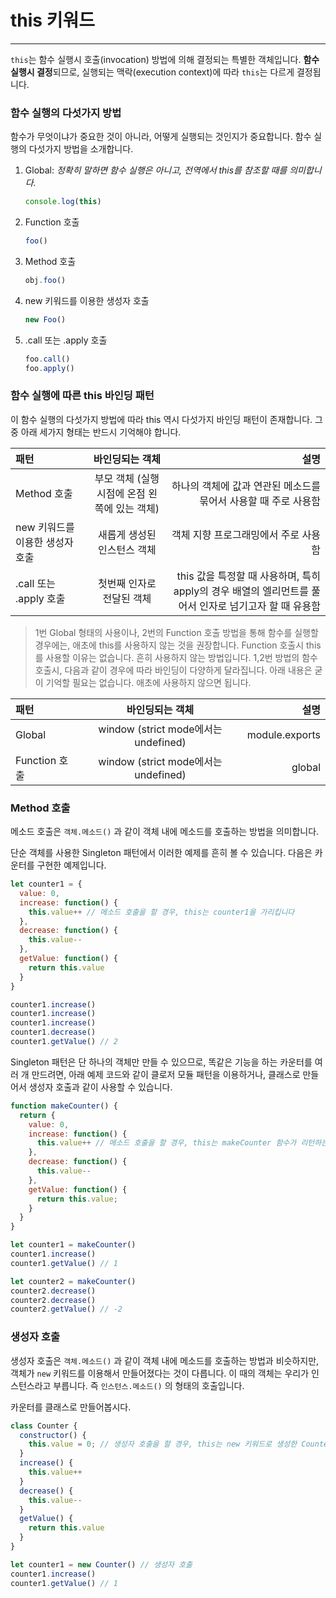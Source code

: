 # this 키워드

---

`this`는 함수 실행시 호출(invocation) 방법에 의해 결정되는 특별한 객체입니다. **함수 실행시 결정**되므로, 실행되는 맥락(execution context)에 따라 `this`는 다르게 결정됩니다.

### **함수 실행의 다섯가지 방법**

함수가 무엇이냐가 중요한 것이 아니라, 어떻게 실행되는 것인지가 중요합니다. 함수 실행의 다섯가지 방법을 소개합니다.

1. Global: *정확히 말하면 함수 실행은 아니고, 전역에서 this를 참조할 때를 의미합니다.*

    ```jsx
    console.log(this)
    ```

2. Function 호출

    ```jsx
    foo()
    ```

3. Method 호출

    ```jsx
    obj.foo()
    ```

4. new 키워드를 이용한 생성자 호출

    ```jsx
    new Foo()
    ```

5. .call 또는 .apply 호출

    ```jsx
    foo.call()
    foo.apply()
    ```

### **함수 실행에 따른 this 바인딩 패턴**

이 함수 실행의 다섯가지 방법에 따라 this 역시 다섯가지 바인딩 패턴이 존재합니다. 그 중 아래 세가지 형태는 반드시 기억해야 합니다.


| 패턴 | 바인딩되는 객체 | 설명 |
| :--- | :---: | ---: |
| Method 호출 | 부모 객체 (실행 시점에 온점 왼쪽에 있는 객체) | 하나의 객체에 값과 연관된 메소드를 묶어서 사용할 때 주로 사용함 |
| new 키워드를 이용한 생성자 호출 | 새롭게 생성된 인스턴스 객체 | 객체 지향 프로그래밍에서 주로 사용함 |
| .call 또는 .apply 호출| 첫번째 인자로 전달된 객체 | this 값을 특정할 때 사용하며, 특히 apply의 경우 배열의 엘리먼트를 풀어서 인자로 넘기고자 할 때 유용함 |

> 1번 Global 형태의 사용이나, 2번의 Function 호출 방법을 통해 함수를 실행할 경우에는, 애초에 this를 사용하지 않는 것을 권장합니다. Function 호출시 this를 사용할 이유는 없습니다. 흔히 사용하지 않는 방법입니다. 1,2번 방법의 함수 호출시, 다음과 같이 경우에 따라 바인딩이 다양하게 달라집니다. 아래 내용은 굳이 기억할 필요는 없습니다. 애초에 사용하지 않으면 됩니다.

| 패턴 | 바인딩되는 객체 | 설명 |
| :--- | :---: | ---: |
| Global | window (strict mode에서는 undefined) | module.exports |
| Function 호출 | window (strict mode에서는 undefined) | global |


### **Method 호출**

메소드 호출은 `객체.메소드()` 과 같이 객체 내에 메소드를 호출하는 방법을 의미합니다.

단순 객체를 사용한 Singleton 패턴에서 이러한 예제를 흔히 볼 수 있습니다. 다음은 카운터를 구현한 예제입니다.

```jsx
let counter1 = {
  value: 0,
  increase: function() {
    this.value++ // 메소드 호출을 할 경우, this는 counter1을 가리킵니다
  },
  decrease: function() {
    this.value--
  },
  getValue: function() {
    return this.value
  }
}

counter1.increase()
counter1.increase()
counter1.increase()
counter1.decrease()
counter1.getValue() // 2
```

Singleton 패턴은 단 하나의 객체만 만들 수 있으므로, 똑같은 기능을 하는 카운터를 여러 개 만드려면, 아래 예제 코드와 같이 클로저 모듈 패턴을 이용하거나, 클래스로 만들어서 생성자 호출과 같이 사용할 수 있습니다.

```jsx
function makeCounter() {
  return {
    value: 0,
    increase: function() {
      this.value++ // 메소드 호출을 할 경우, this는 makeCounter 함수가 리턴하는 익명의 객체입니다
    },
    decrease: function() {
      this.value--
    },
    getValue: function() {
      return this.value;
    }
  }
}

let counter1 = makeCounter()
counter1.increase()
counter1.getValue() // 1

let counter2 = makeCounter()
counter2.decrease()
counter2.decrease()
counter2.getValue() // -2
```

### **생성자 호출**

생성자 호출은 `객체.메소드()` 과 같이 객체 내에 메소드를 호출하는 방법과 비슷하지만, 객체가 `new` 키워드를 이용해서 만들어졌다는 것이 다릅니다. 이 때의 객체는 우리가 인스턴스라고 부릅니다. 즉 `인스턴스.메소드()` 의 형태의 호출입니다.

카운터를 클래스로 만들어봅시다.

```jsx
class Counter {
  constructor() {
    this.value = 0; // 생성자 호출을 할 경우, this는 new 키워드로 생성한 Counter의 인스턴스입니다
  }
  increase() {
    this.value++
  }
  decrease() {
    this.value--
  }
  getValue() {
    return this.value
  }
}

let counter1 = new Counter() // 생성자 호출
counter1.increase()
counter1.getValue() // 1
```